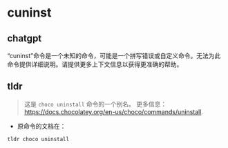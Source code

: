 # cuninst 
## chatgpt 
“cuninst”命令是一个未知的命令，可能是一个拼写错误或自定义命令。无法为此命令提供详细说明。请提供更多上下文信息以获得更准确的帮助。 

## tldr 
 
> 这是 `choco uninstall` 命令的一个别名。
> 更多信息：<https://docs.chocolatey.org/en-us/choco/commands/uninstall>.

- 原命令的文档在：

`tldr choco uninstall`
